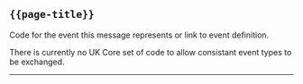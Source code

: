 ## <code>{{page-title}}</code>

Code for the event this message represents or link to event definition. 

There is currently no UK Core set of code to allow consistant event types to be exchanged. 

---

